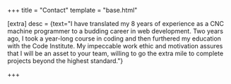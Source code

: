 +++
title = "Contact"
template = "base.html"

[extra]
desc = {text="I have translated my 8 years of experience as a CNC machine programmer to a budding career in web development. Two years ago, I took a year-long course in coding and then furthered my education with the Code Institute. My impeccable work ethic and motivation assures that I will be an asset to your team, willing to go the extra mile to complete projects beyond the highest standard."}

+++